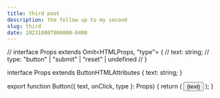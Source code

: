 ```yaml
---
title: third poot
description: the follow up to my second
slug: third
date: 20231008T000000-0400
---
```


// interface Props extends Omit<HTMLProps<HTMLButtonElement>, "type"> {
//   text: string;
//   type: "button" | "submit" | "reset" | undefined
// }

interface Props extends ButtonHTMLAttributes<HTMLButtonElement> {
  text: string;
}

export function Button({ text, onClick, type }: Props) {
  return (
    <button
      className="h-8 pl-2 pr-2 flex items-center gap-0.5 inline-block max-w-max rounded-md text-zinc-400 hover:text-zinc-200 focus:text-zinc-200 focus:outline-0 focus:ring-zinc-200 focus:ring-2 underline"
      onClick={onClick}
      type={type}
    >
      {text}
    </button>
  );
}
```
 